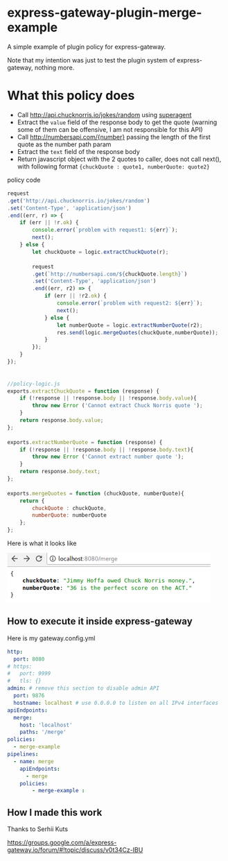 # express-gateway-plugin-merge-example

A simple example of plugin policy for express-gateway.

Note that my intention was just to test the plugin system of express-gateway, nothing more.

# What this policy does

- Call http://api.chucknorris.io/jokes/random using [superagent](https://github.com/visionmedia/superagent)
- Extract the `value` field of the response body to get the quote (warning some of them can be offensive, I am not responsible for this API)
- Call http://numbersapi.com/{number} passing the length of the first quote as the number path param
- Extract the `text` field of the response body
- Return javascript object with the 2 quotes to caller, does not call next(), with following format
`{chuckQuote : quote1, numberQuote: quote2}`


policy code

```javascript
request
.get('http://api.chucknorris.io/jokes/random')
.set('Content-Type', 'application/json')
.end((err, r) => {
    if (err || !r.ok) {
        console.error(`problem with request1: ${err}`);
        next();
    } else {
        let chuckQuote = logic.extractChuckQuote(r);

        request
        .get(`http://numbersapi.com/${chuckQuote.length}`)
        .set('Content-Type', 'application/json')
        .end((err, r2) => {
            if (err || !r2.ok) {
                console.error(`problem with request2: ${err}`);
                next();
            } else {
                let numberQuote = logic.extractNumberQuote(r2);
                res.send(logic.mergeQuotes(chuckQuote,numberQuote));
            }
        });
    }
});


//policy-logic.js
exports.extractChuckQuote = function (response) {
    if (!response || !response.body || !response.body.value){
        throw new Error ('Cannot extract Chuck Norris quote ');
    }
    return response.body.value;
};

exports.extractNumberQuote = function (response) {
    if (!response || !response.body || !response.body.text){
        throw new Error ('Cannot extract number quote ');
    }
    return response.body.text;
};

exports.mergeQuotes = function (chuckQuote, numberQuote){
    return {
        chuckQuote : chuckQuote,
        numberQuote: numberQuote
    };
};


```

Here is what it looks like

![screenshot](./gfx/screenshot-ui.png)


## How to execute it inside express-gateway

Here is my gateway.config.yml

```yml
http:
  port: 8080
# https:
#   port: 9999
#   tls: {}
admin: # remove this section to disable admin API
  port: 9876
  hostname: localhost # use 0.0.0.0 to listen on all IPv4 interfaces
apiEndpoints:
  merge:
    host: 'localhost'
    paths: '/merge'
policies:
  - merge-example
pipelines:
  - name: merge
    apiEndpoints:
      - merge
    policies:
        - merge-example :

```

## How I made this work

Thanks to Serhii Kuts

https://groups.google.com/a/express-gateway.io/forum/#!topic/discuss/v0t34Cz-IBU
